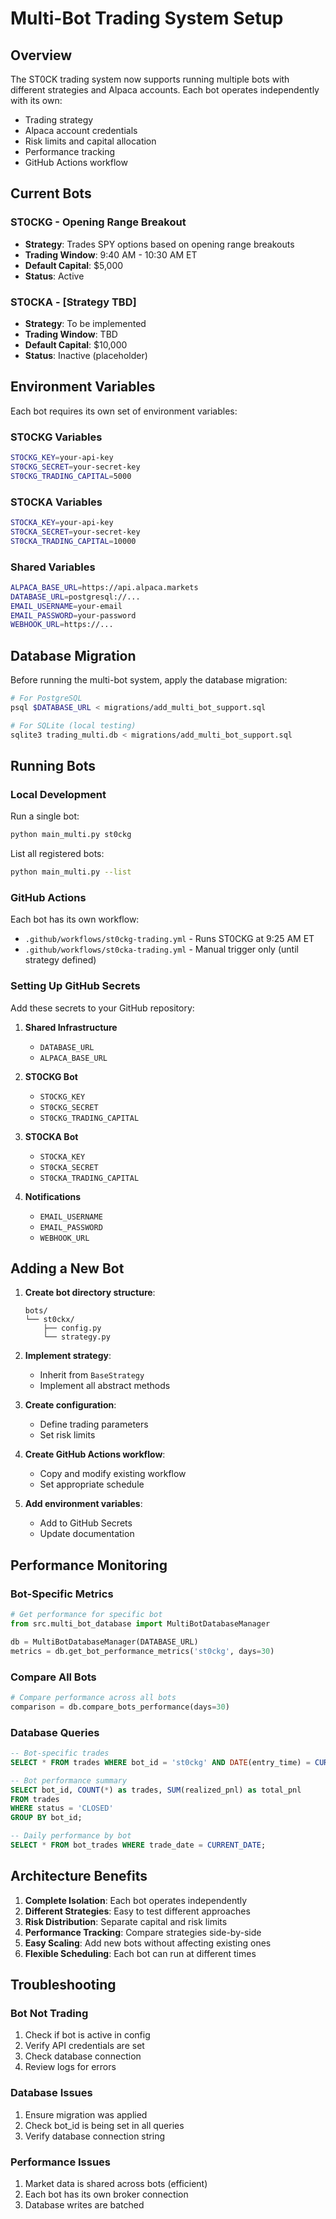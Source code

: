 # Multi-Bot Trading System Setup

## Overview

The ST0CK trading system now supports running multiple bots with different strategies and Alpaca accounts. Each bot operates independently with its own:
- Trading strategy
- Alpaca account credentials
- Risk limits and capital allocation
- Performance tracking
- GitHub Actions workflow

## Current Bots

### ST0CKG - Opening Range Breakout
- **Strategy**: Trades SPY options based on opening range breakouts
- **Trading Window**: 9:40 AM - 10:30 AM ET
- **Default Capital**: $5,000
- **Status**: Active

### ST0CKA - [Strategy TBD]
- **Strategy**: To be implemented
- **Trading Window**: TBD
- **Default Capital**: $10,000
- **Status**: Inactive (placeholder)

## Environment Variables

Each bot requires its own set of environment variables:

### ST0CKG Variables
```bash
STOCKG_KEY=your-api-key
ST0CKG_SECRET=your-secret-key
ST0CKG_TRADING_CAPITAL=5000
```

### ST0CKA Variables
```bash
STOCKA_KEY=your-api-key
ST0CKA_SECRET=your-secret-key
ST0CKA_TRADING_CAPITAL=10000
```

### Shared Variables
```bash
ALPACA_BASE_URL=https://api.alpaca.markets
DATABASE_URL=postgresql://...
EMAIL_USERNAME=your-email
EMAIL_PASSWORD=your-password
WEBHOOK_URL=https://...
```

## Database Migration

Before running the multi-bot system, apply the database migration:

```bash
# For PostgreSQL
psql $DATABASE_URL < migrations/add_multi_bot_support.sql

# For SQLite (local testing)
sqlite3 trading_multi.db < migrations/add_multi_bot_support.sql
```

## Running Bots

### Local Development

Run a single bot:
```bash
python main_multi.py st0ckg
```

List all registered bots:
```bash
python main_multi.py --list
```

### GitHub Actions

Each bot has its own workflow:
- `.github/workflows/st0ckg-trading.yml` - Runs ST0CKG at 9:25 AM ET
- `.github/workflows/st0cka-trading.yml` - Manual trigger only (until strategy defined)

### Setting Up GitHub Secrets

Add these secrets to your GitHub repository:

1. **Shared Infrastructure**
   - `DATABASE_URL`
   - `ALPACA_BASE_URL`

2. **ST0CKG Bot**
   - `STOCKG_KEY`
   - `ST0CKG_SECRET`
   - `ST0CKG_TRADING_CAPITAL`

3. **ST0CKA Bot**
   - `STOCKA_KEY`
   - `ST0CKA_SECRET`
   - `ST0CKA_TRADING_CAPITAL`

4. **Notifications**
   - `EMAIL_USERNAME`
   - `EMAIL_PASSWORD`
   - `WEBHOOK_URL`

## Adding a New Bot

1. **Create bot directory structure**:
   ```
   bots/
   └── st0ckx/
       ├── config.py
       └── strategy.py
   ```

2. **Implement strategy**:
   - Inherit from `BaseStrategy`
   - Implement all abstract methods

3. **Create configuration**:
   - Define trading parameters
   - Set risk limits

4. **Create GitHub Actions workflow**:
   - Copy and modify existing workflow
   - Set appropriate schedule

5. **Add environment variables**:
   - Add to GitHub Secrets
   - Update documentation

## Performance Monitoring

### Bot-Specific Metrics
```python
# Get performance for specific bot
from src.multi_bot_database import MultiBotDatabaseManager

db = MultiBotDatabaseManager(DATABASE_URL)
metrics = db.get_bot_performance_metrics('st0ckg', days=30)
```

### Compare All Bots
```python
# Compare performance across all bots
comparison = db.compare_bots_performance(days=30)
```

### Database Queries
```sql
-- Bot-specific trades
SELECT * FROM trades WHERE bot_id = 'st0ckg' AND DATE(entry_time) = CURRENT_DATE;

-- Bot performance summary
SELECT bot_id, COUNT(*) as trades, SUM(realized_pnl) as total_pnl 
FROM trades 
WHERE status = 'CLOSED' 
GROUP BY bot_id;

-- Daily performance by bot
SELECT * FROM bot_trades WHERE trade_date = CURRENT_DATE;
```

## Architecture Benefits

1. **Complete Isolation**: Each bot operates independently
2. **Different Strategies**: Easy to test different approaches
3. **Risk Distribution**: Separate capital and risk limits
4. **Performance Tracking**: Compare strategies side-by-side
5. **Easy Scaling**: Add new bots without affecting existing ones
6. **Flexible Scheduling**: Each bot can run at different times

## Troubleshooting

### Bot Not Trading
1. Check if bot is active in config
2. Verify API credentials are set
3. Check database connection
4. Review logs for errors

### Database Issues
1. Ensure migration was applied
2. Check bot_id is being set in all queries
3. Verify database connection string

### Performance Issues
1. Market data is shared across bots (efficient)
2. Each bot has its own broker connection
3. Database writes are batched
